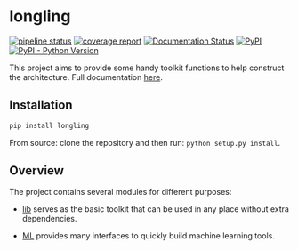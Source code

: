# longling

[![pipeline status](https://gitlab.com/tswsxk/longling/badges/master/pipeline.svg)](https://gitlab.com/tswsxk/longling/commits/master)
[![coverage report](https://gitlab.com/tswsxk/longling/badges/master/coverage.svg)](https://gitlab.com/tswsxk/longling/commits/master)
[![Documentation Status](https://readthedocs.org/projects/longling/badge/?version=latest)](https://longling.readthedocs.io/zh/latest/index.html)
[![PyPI](https://img.shields.io/pypi/v/longling.svg)](https://pypi.python.org/pypi/longling)
[![PyPI - Python Version](https://img.shields.io/pypi/pyversions/longling.svg)](https://pypi.python.org/pypi/longling)

This project aims to provide some handy toolkit functions to help construct the
architecture. 
Full documentation [here](https://longling.readthedocs.io/zh/latest/index.html).

## Installation

```bash
pip install longling
```
From source: clone the repository and then run: `python setup.py install`.


## Overview
The project contains several modules for different purposes:

*  [lib](https://longling.readthedocs.io/zh/latest/submodule/lib/index.html) 
serves as the basic toolkit that can be used in any place without 
extra dependencies.

* [ML](./longling/ML/README.md) provides many interfaces to quickly 
build machine learning tools.

